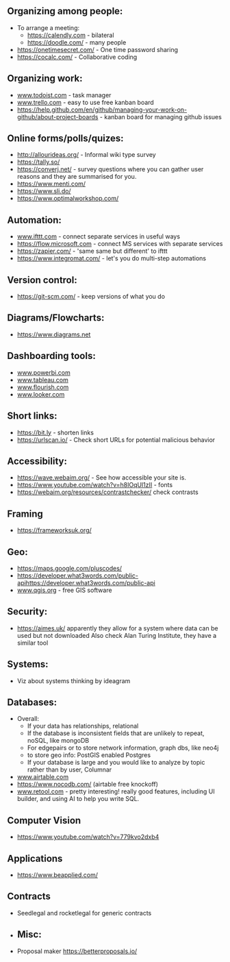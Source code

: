 ## Organizing among people:
- To arrange a meeting:
	- https://calendly.com - bilateral
	- https://doodle.com/ - many people
- https://onetimesecret.com/ - One time password sharing
- https://cocalc.com/ - Collaborative coding

## Organizing work:
- www.todoist.com - task manager
- www.trello.com - easy to use free kanban board
- https://help.github.com/en/github/managing-your-work-on-github/about-project-boards - kanban board for managing github issues

## Online forms/polls/quizes:
- http://allourideas.org/ - Informal wiki type survey
- https://tally.so/
- https://converj.net/ - survey questions where you can gather user reasons and they are summarised for you.
- https://www.menti.com/
- https://www.sli.do/
- https://www.optimalworkshop.com/

## Automation:
- www.ifttt.com - connect separate services in useful ways
- https://flow.microsoft.com - connect MS services with separate services
- https://zapier.com/ - 'same same but different' to ifttt
- https://www.integromat.com/ - let's you do multi-step automations

## Version control:
- https://git-scm.com/ - keep versions of what you do

## Diagrams/Flowcharts:
- https://www.diagrams.net

## Dashboarding tools:
- www.powerbi.com
- www.tableau.com
- www.flourish.com
- www.looker.com

## Short links:
- https://bit.ly - shorten links
- https://urlscan.io/ - Check short URLs for potential malicious behavior

## Accessibility:
- https://wave.webaim.org/ - See how accessible your site is.
- https://www.youtube.com/watch?v=h8IOqUl1zII - fonts
- https://webaim.org/resources/contrastchecker/ check contrasts

## Framing
- https://frameworksuk.org/

## Geo:
- https://maps.google.com/pluscodes/
- https://developer.what3words.com/public-apihttps://developer.what3words.com/public-api
- www.qgis.org - free GIS software

## Security:
- https://aimes.uk/ apparently they allow for a system where data can be used but not downloaded Also check Alan Turing Institute, they have a similar tool

## Systems:
- Viz about systems thinking by ideagram

## Databases:
- Overall:
	- If your data has relationships, relational
	- If the database is inconsistent fields that are unlikely to repeat, noSQL, like mongoDB
	- For edgepairs or to store network information, graph dbs, like neo4j
	- to store geo info: PostGIS enabled Postgres
 	- If your database is large and you would like to analyze by topic rather than by user, Columnar
- www.airtable.com
- https://www.nocodb.com/ (airtable free knockoff)
- www.retool.com - pretty interesting! really good features, including UI builder, and using AI to help you write SQL.

## Computer Vision
- https://www.youtube.com/watch?v=779kvo2dxb4

## Applications
- https://www.beapplied.com/

## Contracts

- Seedlegal and rocketlegal for generic contracts
- ## Misc:
- Proposal maker https://betterproposals.io/


